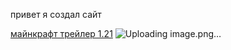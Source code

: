 
  привет я создал сайт
  

[майнкрафт трейлер 1.21](https://youtu.be/NG-5L34HqOs?si=8deQfwFwrlKvOrAP)
![Uploading image.png…]()

